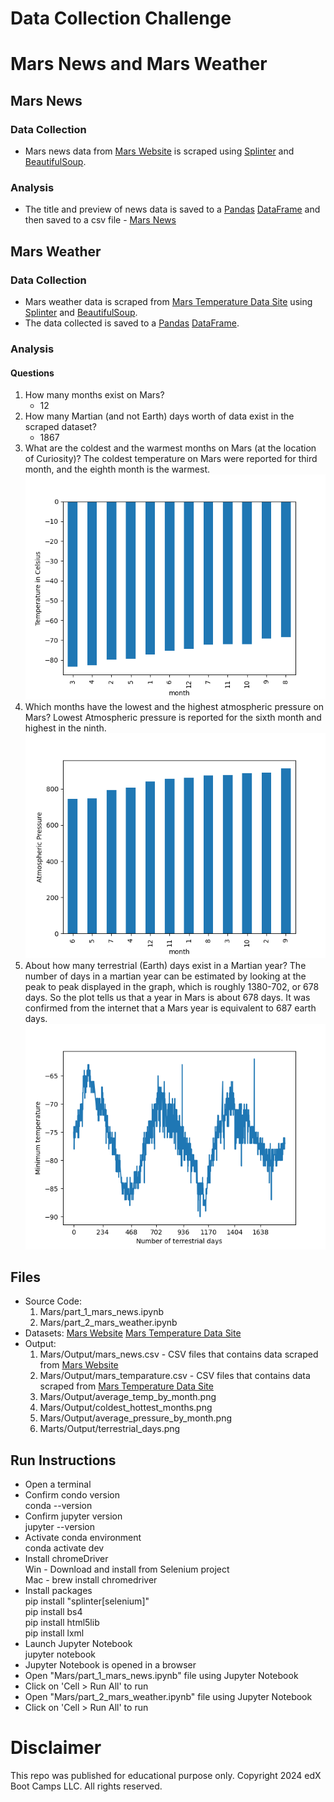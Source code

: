 # Data Collection Challenge

# Mars News and Mars Weather

## Mars News

### Data Collection

* Mars news data from [Mars Website](https://static.bc-edx.com/data/web/mars_news/index.html) is scraped using [Splinter](https://splinter.readthedocs.io/en/latest/) and [BeautifulSoup](https://www.crummy.com/software/BeautifulSoup/).

### Analysis
* The title and preview of news data is saved to a [Pandas](https://pandas.pydata.org/) [DataFrame](https://pandas.pydata.org/docs/user_guide/dsintro.html#dataframe) and then saved to a csv file - [Mars News](./Mars/Output/mars_news.csv)

## Mars Weather

### Data Collection

* Mars weather data is scraped from [Mars Temperature Data Site](https://static.bc-edx.com/data/web/mars_facts/temperature.html) using [Splinter](https://splinter.readthedocs.io/en/latest/) and [BeautifulSoup](https://www.crummy.com/software/BeautifulSoup/).
* The data collected is saved to a [Pandas](https://pandas.pydata.org/) [DataFrame](https://pandas.pydata.org/docs/user_guide/dsintro.html#dataframe).

### Analysis

#### Questions
1. How many months exist on Mars?
   * 12
2. How many Martian (and not Earth) days worth of data exist in the scraped dataset?
   * 1867
3. What are the coldest and the warmest months on Mars (at the location of Curiosity)?
   The coldest temperature on Mars were reported for third month, and the eighth month is the warmest.
   ![Image Info](./Mars/Output/coldest_hottest_months.png)  
5. Which months have the lowest and the highest atmospheric pressure on Mars?
   Lowest Atmospheric pressure is reported for the sixth month and highest in the ninth.
   ![Image Info](./Mars/Output/average_pressure_by_month.png)  
7. About how many terrestrial (Earth) days exist in a Martian year?
   The number of days in a martian year can be estimated by looking at the peak to peak displayed in the graph, which is roughly 1380-702, or 678 days. So the plot tells us that a year in Mars is about 678 days. It was confirmed from the internet that a Mars year is equivalent to 687 earth days.
   ![Image Info](./Mars/Output/terrestrial_days.png)

## Files
* Source Code:
    1. Mars/part_1_mars_news.ipynb
    2. Mars/part_2_mars_weather.ipynb
* Datasets:
  [Mars Website](https://static.bc-edx.com/data/web/mars_news/index.html)
  [Mars Temperature Data Site](https://static.bc-edx.com/data/web/mars_facts/temperature.html)
* Output:
  1. Mars/Output/mars_news.csv - CSV files that contains data scraped from [Mars Website](https://static.bc-edx.com/data/web/mars_news/index.html)
  2. Mars/Output/mars_temparature.csv - CSV files that contains data scraped from [Mars Temperature Data Site](https://static.bc-edx.com/data/web/mars_facts/temperature.html)
  3. Mars/Output/average_temp_by_month.png
  4. Mars/Output/coldest_hottest_months.png
  5. Mars/Output/average_pressure_by_month.png
  6. Marts/Output/terrestrial_days.png
  
## Run Instructions
* Open a terminal
* Confirm condo version\
  conda --version
* Confirm jupyter version\
  jupyter --version
* Activate conda environment\
  conda activate dev
* Install chromeDriver\
  Win - Download and install from Selenium project\
  Mac - brew install chromedriver
* Install packages\
  pip install "splinter[selenium]"\
  pip install bs4\
  pip install html5lib\
  pip install lxml
* Launch Jupyter Notebook\
  jupyter notebook
* Jupyter Notebook is opened in a browser
* Open "Mars/part_1_mars_news.ipynb" file using Jupyter Notebook
* Click on 'Cell > Run All' to run
* Open "Mars/part_2_mars_weather.ipynb" file using Jupyter Notebook
* Click on 'Cell > Run All' to run

# Disclaimer
This repo was published for educational purpose only. Copyright 2024 edX Boot Camps LLC. All rights reserved.
